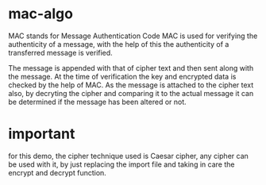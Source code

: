 # mac-algo
MAC stands for Message Authentication Code
MAC is used for verifying the authenticity of a message, with the help of this the authenticity of a transferred message is verified.

The message is appended with that of cipher text and then sent along with the message.
At the time of verification the key and encrypted data is checked by the help of MAC. As the message is attached to the cipher text also, by decryting the cipher and comparing it to the actual message it can be determined if the message has been altered or not.

# important
for this demo, the cipher technique used is Caesar cipher, any cipher can be used with it, by just replacing the import file and taking in care the encrypt and decrypt function.

